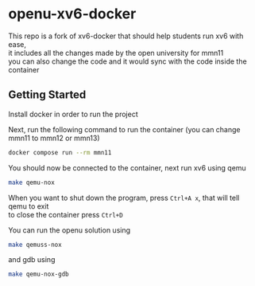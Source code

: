 # openu-xv6-docker

This repo is a fork of xv6-docker that should help students run xv6 with ease,  
it includes all the changes made by the open university for mmn11  
you can also change the code and it would sync with the code inside the container

## Getting Started

Install docker in order to run the project

Next, run the following command to run the container (you can change mmn11 to mmn12 or mmn13)

```bash
docker compose run --rm mmn11
```

You should now be connected to the container, next run xv6 using qemu

```bash
make qemu-nox
```

When you want to shut down the program, press `Ctrl+A x`, that will tell qemu to exit  
to close the container press `Ctrl+D`

You can run the openu solution using

```bash
make qemuss-nox
```

and gdb using

```bash
make qemu-nox-gdb
```
